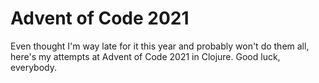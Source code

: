 # Advent of Code 2021

Even thought I'm way late for it this year and probably won't do them all, here's my attempts at Advent of Code 2021 in Clojure. Good luck, everybody.